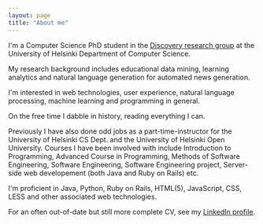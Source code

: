 ```yaml
---
layout: page
title: "About me"
---
```


I'm a Computer Science PhD student in the [Discovery research group](https://www.helsinki.fi/en/researchgroups/computational-creativity-and-data-mining) at the University of Helsinki Department of Computer Science.

My research background includes educational data mining, learning analytics and natural language generation for automated news generation.

I'm interested in web technologies, user experience, natural language processing, machine learning and programming in general.

On the free time I dabble in history, reading everything I can.

Previously I have also done odd jobs as a part-time-instructor for the University of Helsinki CS Dept. and the University of Helsinki Open University. Courses I have been involved with include Introduction to Programming, Advanced Course in Programming, Methods of Software Engineering, Software Engineering, Software Engineering project, Server-side web developement (both Java and Ruby on Rails) etc.

I'm proficient in Java, Python, Ruby on Rails, HTML(5), JavaScript, CSS, LESS and other associated web technologies.

For an often out-of-date but still more complete CV, see my <a href="https://fi.linkedin.com/pub/leo-lepp%C3%A4nen/b5/a65/494"> LinkedIn profile</a>.
